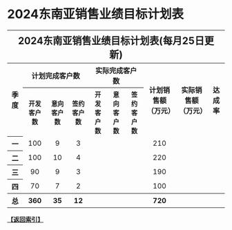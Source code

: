 # 2024东南亚销售业绩目标计划表

<table>
    <tr>
        <th align="center" colspan="10" style="font-size: 140%;">2024东南亚销售业绩目标计划表(每月25日更新)</th>
    </tr>
    <tr>
        <th align="center" rowspan="2">季度</th>
        <th align="center" colspan="3">计划完成客户数</th>
        <th align="center" colspan="3">实际完成客户数</th>
        <th align="center" rowspan="2">计划销售额（万元）</th>
        <th align="center" rowspan="2">实际销售额（万元）</th>
        <th align="center" rowspan="2">达成率</th>
    </tr>
    <tr>
        <th align="center" style="font-size: 90%;">开发客户数</th>
        <th align="center" style="font-size: 90%;">意向客户数</th>
        <th align="center" style="font-size: 90%;">签约客户数</th>
        <th align="center" style="font-size: 90%;">开发客户数</th>
        <th align="center" style="font-size: 90%;">意向客户数</th>
        <th align="center" style="font-size: 90%;">签约客户数</th>
    </tr>
    <tr>
        <th align="center">一</th>
        <td align="center">100</td>
        <td align="center">9</td>
        <td align="center">3</td>
        <td align="center"></td>
        <td align="center"></td>
        <td align="center"></td>
        <td align="center">210</td>
        <td align="center"></td>
        <td align="center"></td>
    </tr>
    <tr>
        <th align="center">二</th>
        <td align="center">100</td>
        <td align="center">10</td>
        <td align="center">4</td>
        <td align="center"></td>
        <td align="center"></td>
        <td align="center"></td>
        <td align="center">220</td>
        <td align="center"></td>
        <td align="center"></td>
    </tr>
    <tr>
        <th align="center">三</th>
        <td align="center">90</td>
        <td align="center">9</td>
        <td align="center">3</td>
        <td align="center"></td>
        <td align="center"></td>
        <td align="center"></td>
        <td align="center">190</td>
        <td align="center"></td>
        <td align="center"></td>
    </tr>
    <tr>
        <th align="center">四</th>
        <td align="center">70</td>
        <td align="center">7</td>
        <td align="center">2</td>
        <td align="center"></td>
        <td align="center"></td>
        <td align="center"></td>
        <td align="center">100</td>
        <td align="center"></td>
        <td align="center"></td>
    </tr>
    <tr>
        <th align="center">总</th>
        <th align="center">360</th>
        <th align="center">35</th>
        <th align="center">12</th>
        <th align="center"></th>
        <th align="center"></th>
        <th align="center"></th>
        <th align="center">720</th>
        <th align="center"></th>
        <th align="center"></th>
    </tr>
</table>

**[【返回索引】](index.html)**